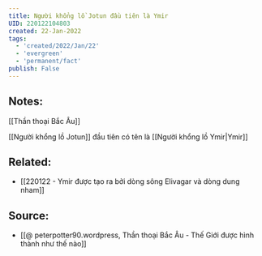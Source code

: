 ```yaml
---
title: Người khổng lồ Jotun đầu tiên là Ymir
UID: 220122104803
created: 22-Jan-2022
tags:
  - 'created/2022/Jan/22'
  - 'evergreen'
  - 'permanent/fact'
publish: False
---
```

## Notes:
[[Thần thoại Bắc Âu]]

[[Người khổng lồ Jotun]] đầu tiên có tên là [[Người khổng lồ Ymir|Ymir]]

## Related:
- [[220122 - Ymir được tạo ra bởi dòng sông Elivagar và dòng dung nham]]
## Source:
- [[@ peterpotter90.wordpress, Thần thoại Bắc Âu - Thế Giới được hình thành như thế nào]]


